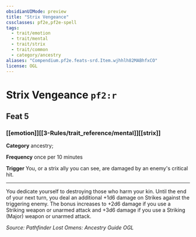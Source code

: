 ```yaml
---
obsidianUIMode: preview
title: "Strix Vengeance"
cssclasses: pf2e,pf2e-spell
tags:
  - trait/emotion
  - trait/mental
  - trait/strix
  - trait/common
  - category/ancestry
aliases: "Compendium.pf2e.feats-srd.Item.wjhhlh82MABhfxCO"
license: OGL
---
```

# Strix Vengeance `pf2:r`
## Feat 5
### [[emotion]][[3-Rules/trait_reference/mental]][[strix]]

**Category** ancestry; 




**Frequency** once per 10 minutes

**Trigger** You, or a strix ally you can see, are damaged by an enemy's critical hit.

* * *

You dedicate yourself to destroying those who harm your kin. Until the end of your next turn, you deal an additional +1d6 damage on Strikes against the triggering enemy. The bonus increases to +2d6 damage if you use a Striking weapon or unarmed attack and +3d6 damage if you use a Striking (Major) weapon or unarmed attack.

*Source: Pathfinder Lost Omens: Ancestry Guide*
*OGL*